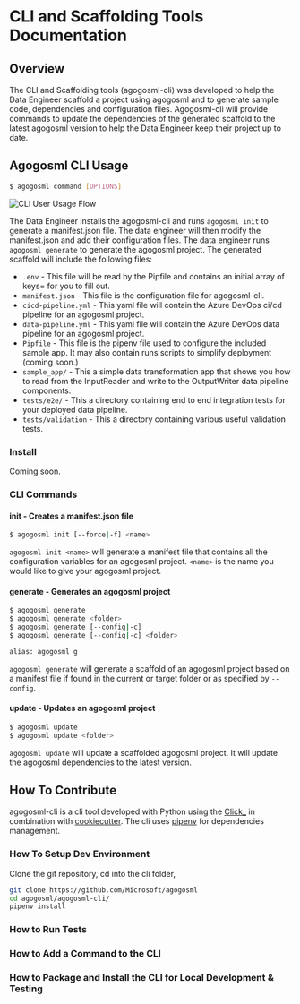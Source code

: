 # CLI and Scaffolding Tools Documentation

## Overview

The CLI and Scaffolding tools (agogosml-cli) was developed to help the Data Engineer scaffold a project using agogosml and to generate sample code, dependencies and configuration files. Agogosml-cli will provide commands to update the dependencies of the generated scaffold to the latest agogosml version to help the Data Engineer keep their project up to date.

## Agogosml CLI Usage

```bash
$ agogosml command [OPTIONS]
```

![CLI User Usage Flow](assets/cli/cli-user-usage-flow.png)

The Data Engineer installs the agogosml-cli and runs `agogosml init` to generate a manifest.json file. The data engineer will then modify the manifest.json and add their configuration files. The data engineer runs `agogosml generate` to generate the agogosml project. The generated scaffold will include the following files:

* `.env` - This file will be read by the Pipfile and contains an initial array of keys= for you to fill out.
* `manifest.json` - This file is the configuration file for agogosml-cli.
* `cicd-pipeline.yml` - This yaml file will contain the Azure DevOps ci/cd pipeline for an agogosml project.
* `data-pipeline.yml` - This yaml file will contain the Azure DevOps data pipeline for an agogosml project.
* `Pipfile` - This file is the pipenv file used to configure the included sample app. It may also contain runs scripts to simplify deployment (coming soon.)
* `sample_app/` - This a simple data transformation app that shows you how to read from the InputReader and write to the OutputWriter data pipeline components.
* `tests/e2e/` - This a directory containing end to end integration tests for your deployed data pipeline.
* `tests/validation` - This a directory containing various useful validation tests.

### Install

Coming soon.

### CLI Commands

#### init - Creates a manifest.json file

```bash
$ agogosml init [--force|-f] <name>
```

`agogosml init <name>` will generate a manifest file that contains all the configuration variables for an agogosml project. `<name>` is the name you would like to give your agogosml project.

#### generate - Generates an agogosml project

```bash
$ agogosml generate
$ agogosml generate <folder>
$ agogosml generate [--config|-c]
$ agogosml generate [--config|-c] <folder>

alias: agogosml g
```

`agogosml generate` will generate a scaffold of an agogosml project based on a manifest file if found in the current or target folder or as specified by `--config`.

#### update - Updates an agogosml project

```bash
$ agogosml update
$ agogosml update <folder>
```

`agogosml update` will update a scaffolded agogosml project. It will update the agogosml dependencies to the latest version.

## How To Contribute

agogosml-cli is a cli tool developed with Python using the [Click_](https://click.palletsprojects.com/en/7.x/) in combination with [cookiecutter](https://github.com/audreyr/cookiecutter). The cli uses [pipenv](https://pipenv.readthedocs.io/en/latest/) for dependencies management.

### How To Setup Dev Environment

Clone the git repository, cd into the cli folder,

```bash
git clone https://github.com/Microsoft/agogosml
cd agogosml/agogosml-cli/
pipenv install
```

### How to Run Tests

### How to Add a Command to the CLI

### How to Package and Install the CLI for Local Development & Testing

